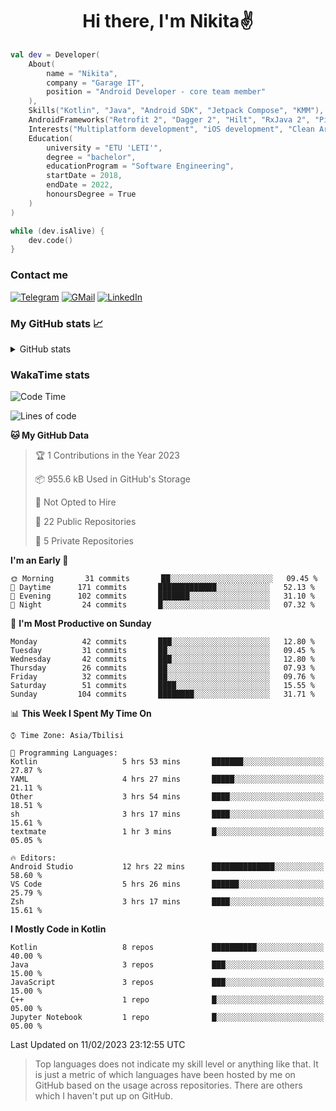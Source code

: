 <h1 align="center">
Hi there, I'm Nikita✌️
</h1>

```kotlin
val dev = Developer(
    About(
        name = "Nikita",
        company = "Garage IT",
        position = "Android Developer - core team member"
    ),
    Skills("Kotlin", "Java", "Android SDK", "Jetpack Compose", "KMM"),
    AndroidFrameworks("Retrofit 2", "Dagger 2", "Hilt", "RxJava 2", "Picasso", "Kotlin Coroutines"),
    Interests("Multiplatform development", "iOS development", "Clean Architecture"),
    Education(
        university = "ETU 'LETI'",
        degree = "bachelor",
        educationProgram = "Software Engineering",
        startDate = 2018,
        endDate = 2022,
        honoursDegree = True
    )
)

while (dev.isAlive) {
    dev.code()
}
```

### Contact me

[![Telegram](https://img.shields.io/badge/Telegram-white?style=for-the-badge&logo=telegram&logoColor=29e9ea)](https://t.me/po4yka)
[![GMail](https://img.shields.io/badge/Gmail-white?style=for-the-badge&logo=gmail&logoColor=d14836)](mailto:pochaev.nik@gmail.com)
[![LinkedIn](https://img.shields.io/badge/linkedin%20-white.svg?&style=for-the-badge&logo=linkedin&logoColor=%230077B5)](https://www.linkedin.com/in/nikita-pochaev-415b5a1a1)

### My GitHub stats 📈

<details>
  <summary>GitHub stats</summary>
  <p align="center">
    <img src="https://github-readme-stats.vercel.app/api?username=po4yka&show_icons=true&theme=dark" />
  </p>
</details>

### WakaTime stats

<!--START_SECTION:waka-->
![Code Time](http://img.shields.io/badge/Code%20Time-3%2C607%20hrs%2022%20mins-blue)

![Lines of code](https://img.shields.io/badge/From%20Hello%20World%20I%27ve%20Written-179%20Thousand%20lines%20of%20code-blue)

**🐱 My GitHub Data** 

> 🏆 1 Contributions in the Year 2023
 > 
> 📦 955.6 kB Used in GitHub's Storage 
 > 
> 🚫 Not Opted to Hire
 > 
> 📜 22 Public Repositories 
 > 
> 🔑 5 Private Repositories  
 > 
**I'm an Early 🐤** 

```text
🌞 Morning       31 commits       ██░░░░░░░░░░░░░░░░░░░░░░░   09.45 % 
🌆 Daytime      171 commits       █████████████░░░░░░░░░░░░   52.13 % 
🌃 Evening      102 commits       ███████░░░░░░░░░░░░░░░░░░   31.10 % 
🌙 Night         24 commits       █░░░░░░░░░░░░░░░░░░░░░░░░   07.32 % 

```
📅 **I'm Most Productive on Sunday** 

```text
Monday          42 commits       ███░░░░░░░░░░░░░░░░░░░░░░   12.80 % 
Tuesday         31 commits       ██░░░░░░░░░░░░░░░░░░░░░░░   09.45 % 
Wednesday       42 commits       ███░░░░░░░░░░░░░░░░░░░░░░   12.80 % 
Thursday        26 commits       ██░░░░░░░░░░░░░░░░░░░░░░░   07.93 % 
Friday          32 commits       ██░░░░░░░░░░░░░░░░░░░░░░░   09.76 % 
Saturday        51 commits       ████░░░░░░░░░░░░░░░░░░░░░   15.55 % 
Sunday         104 commits       ████████░░░░░░░░░░░░░░░░░   31.71 % 

```


📊 **This Week I Spent My Time On** 

```text
⌚︎ Time Zone: Asia/Tbilisi

💬 Programming Languages: 
Kotlin                   5 hrs 53 mins       ███████░░░░░░░░░░░░░░░░░░   27.87 % 
YAML                     4 hrs 27 mins       █████░░░░░░░░░░░░░░░░░░░░   21.11 % 
Other                    3 hrs 54 mins       ████░░░░░░░░░░░░░░░░░░░░░   18.51 % 
sh                       3 hrs 17 mins       ████░░░░░░░░░░░░░░░░░░░░░   15.61 % 
textmate                 1 hr 3 mins         █░░░░░░░░░░░░░░░░░░░░░░░░   05.05 % 

🔥 Editors: 
Android Studio           12 hrs 22 mins      ██████████████░░░░░░░░░░░   58.60 % 
VS Code                  5 hrs 26 mins       ██████░░░░░░░░░░░░░░░░░░░   25.79 % 
Zsh                      3 hrs 17 mins       ████░░░░░░░░░░░░░░░░░░░░░   15.61 % 

```

**I Mostly Code in Kotlin** 

```text
Kotlin                   8 repos             ██████████░░░░░░░░░░░░░░░   40.00 % 
Java                     3 repos             ███░░░░░░░░░░░░░░░░░░░░░░   15.00 % 
JavaScript               3 repos             ███░░░░░░░░░░░░░░░░░░░░░░   15.00 % 
C++                      1 repo              █░░░░░░░░░░░░░░░░░░░░░░░░   05.00 % 
Jupyter Notebook         1 repo              █░░░░░░░░░░░░░░░░░░░░░░░░   05.00 % 

```



 Last Updated on 11/02/2023 23:12:55 UTC
<!--END_SECTION:waka-->

> Top languages does not indicate my skill level or anything like that. It is just a metric of which languages have been hosted by me on GitHub based on the usage across repositories. There are others which I haven't put up on GitHub.
